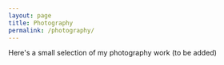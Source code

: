 ```yaml
---
layout: page
title: Photography
permalink: /photography/
---
```


Here's a small selection of my photography work (to be added)